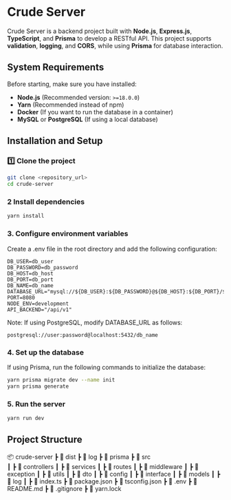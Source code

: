 # Crude Server

Crude Server is a backend project built with **Node.js**, **Express.js**, **TypeScript**, and **Prisma** to develop a RESTful API. This project supports **validation**, **logging**, and **CORS**, while using **Prisma** for database interaction.

## System Requirements
Before starting, make sure you have installed:

- **Node.js** (Recommended version: `>=18.0.0`)
- **Yarn** (Recommended instead of npm)
- **Docker** (If you want to run the database in a container)
- **MySQL** or **PostgreSQL** (If using a local database)

## Installation and Setup

### 1️⃣ **Clone the project**
```bash
git clone <repository_url>
cd crude-server
```

### 2 **Install dependencies**
```bash
yarn install
```

### 3. Configure environment variables
Create a .env file in the root directory and add the following configuration:
```env
DB_USER=db_user
DB_PASSWORD=db_password
DB_HOST=db_host
DB_PORT=db_port
DB_NAME=db_name
DATABASE_URL="mysql://${DB_USER}:${DB_PASSWORD}@${DB_HOST}:${DB_PORT}/${DB_NAME}"
PORT=8080
NODE_ENV=development
API_BACKEND="/api/v1"
```
Note: If using PostgreSQL, modify DATABASE_URL as follows:
```env
postgresql://user:password@localhost:5432/db_name
```

### 4. Set up the database
If using Prisma, run the following commands to initialize the database:
```bash
yarn prisma migrate dev --name init
yarn prisma generate
```

### 5. Run the server
```bash
yarn run dev
```

## Project Structure
📦 crude-server
 ┣ 📂 dist
 ┣ 📂 log
 ┣ 📂 prisma
 ┣ 📂 src  
 ┃ ┣ 📂 controllers
 ┃ ┣ 📂 services
 ┃ ┣ 📂 routes
 ┃ ┣ 📂 middleware
 ┃ ┣ 📂 exception
 ┃ ┣ 📂 utils
 ┃ ┣ 📂 dto
 ┃ ┣ 📂 config
 ┃ ┣ 📂 interface
 ┃ ┣ 📂 models
 ┃ ┣ 📂 log
 ┃ ┣ 📜 index.ts
 ┣ 📜 package.json
 ┣ 📜 tsconfig.json
 ┣ 📜 .env
 ┣ 📜 README.md
 ┣ 📜 .gitignore
 ┣ 📜 yarn.lock
